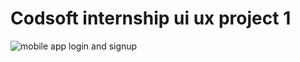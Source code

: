 # Codsoft internship ui ux project 1
![mobile app login and signup](https://github.com/user-attachments/assets/5e77fc83-49f3-41a0-82b6-eaa93b559991)
